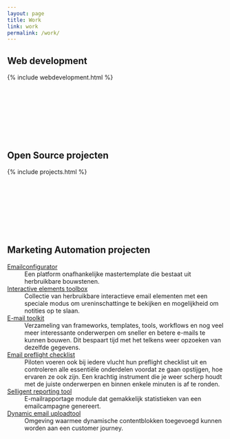 ```yaml
---
layout: page
title: Work
link: work
permalink: /work/
---
```





<h2 class="is-title" style="">Web development</h2>
{% include webdevelopment.html %}

<h2 class="is-title" style="margin-top:160px">Open Source projecten</h2>
{% include projects.html %}
                

<h2 class="is-title" style="margin-top:160px">Marketing Automation projecten</h2>
<dl class="os-projects">
   <dt><a href="http://www.dm-interface.nl" target="_BLANK">Emailconfigurator</a></dt>
   <dd>Een platform onafhankelijke mastertemplate die bestaat uit herbruikbare bouwstenen. 
   </dd>

 
   <dt><a href="#" target="_BLANK">Interactive elements toolbox</a></dt>
   <dd>Collectie van herbruikbare interactieve email elementen met een speciale modus om ureninschattinge te bekijken en mogelijkheid om notities op te slaan.</dd>
   <dt><a href="#" target="_BLANK">E-mail toolkit</a></dt>
   <dd>Verzameling van frameworks, templates, tools, workflows en nog veel meer interessante onderwerpen om sneller en betere e-mails te kunnen bouwen. Dit bespaart tijd met het telkens weer opzoeken van dezelfde gegevens.</dd>
   <dt><a href="#" target="_BLANK">Email preflight checklist</a></dt>
   <dd>Piloten voeren ook bij iedere vlucht hun preflight checklist uit en controleren alle essentiële onderdelen voordat ze gaan opstijgen, hoe ervaren ze ook zijn. Een krachtig instrument die je weer scherp houdt met de juiste onderwerpen en binnen enkele minuten is af te ronden.</dd>
   <dt><a href="#" target="_BLANK">Selligent reporting tool</a></dt>
   <dd>E-mailrapportage module dat gemakkelijk statistieken van een emailcampagne genereert. </dd>
   <dt><a href="#" target="_BLANK">Dynamic email uploadtool</a></dt>
   <dd>Omgeving waarmee dynamische contentblokken toegevoegd kunnen worden aan een customer journey.</dd>
</dl>
